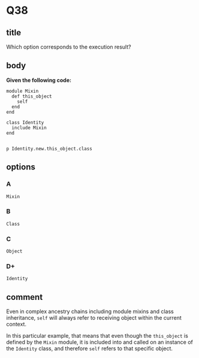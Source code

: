 # Q38

## title

Which option corresponds to the execution result?

## body

**Given the following code:**

```
module Mixin
  def this_object
    self
  end
end

class Identity
  include Mixin
end


p Identity.new.this_object.class
```

## options

### A

`Mixin`

### B

`Class`

### C

`Object`

### D+

`Identity`

## comment

Even in complex ancestry chains including module mixins and class inheritance, `self` will always refer to receiving object within the current context. 

In this particular example, that means that even though the `this_object` is defined by the `Mixin` module, it is included into and called on an instance of the `Identity` class, and therefore `self` refers to that specific object.